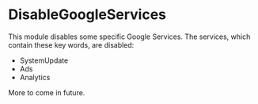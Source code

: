 # DisableGoogleServices

This module disables some specific Google Services. The services, which contain these key words, are disabled:

- SystemUpdate
- Ads
- Analytics

More to come in future.
